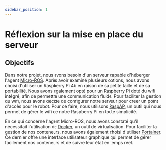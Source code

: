 ```yaml
---
sidebar_position: 1
---
```


# Réflexion sur la mise en place du serveur

## Objectifs
Dans notre projet, nous avons besoin d'un serveur capable d'héberger l'agent [Micro-ROS](https://micro.ros.org/docs/tutorials/core/first_application_rtos/). Après avoir examiné plusieurs options, nous avons choisi d'utiliser un Raspberry Pi 4b en raison de sa petite taille et de sa portabilité. Nous avons également opté pour un Raspberry Pi doté du wifi intégré, afin de permettre une communication fluide. Pour faciliter la gestion du wifi, nous avons décidé de configurer notre serveur pour créer un point d'accès pour le robot. Pour ce faire, nous utilisons [RaspAP](https://raspap.com), un outil qui nous permet de gérer le wifi de notre Raspberry Pi en toute simplicité.

En ce qui concerne l'agent Micro-ROS, nous avons constaté qu'il nécessitait l'utilisation de [Docker](https://docs.docker.com/engine/install/debian/), un outil de virtualisation. Pour faciliter la gestion de nos conteneurs, nous avons également choisi d'utiliser [Portainer](https://www.portainer.io/installation/). Ce dernier offre une interface utilisateur graphique qui permet de gérer facilement nos conteneurs et de suivre leur état en temps réel.